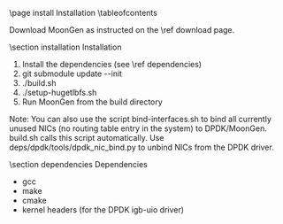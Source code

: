 \page install Installation
\tableofcontents

Download MoonGen as instructed on the \ref download page.

\section installation Installation
1. Install the dependencies (see \ref dependencies)
2. git submodule update --init
3. ./build.sh
4. ./setup-hugetlbfs.sh
5. Run MoonGen from the build directory

Note: You can also use the script bind-interfaces.sh to bind all currently unused NICs (no routing table entry in the system) to DPDK/MoonGen. build.sh calls this script automatically. Use deps/dpdk/tools/dpdk_nic_bind.py to unbind NICs from the DPDK driver.

\section dependencies Dependencies

- gcc
- make
- cmake
- kernel headers (for the DPDK igb-uio driver)
